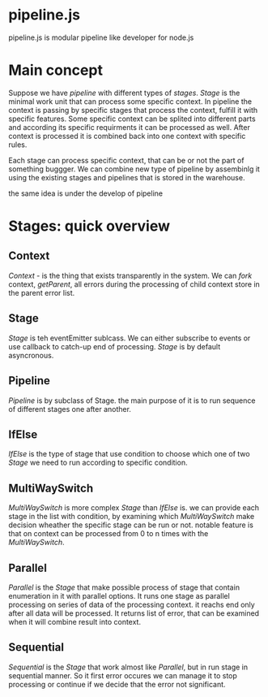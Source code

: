 # pipeline.js
pipeline.js is modular pipeline like developer for node.js

# Main concept

Suppose we have *pipeline* with different types of *stages*.
*Stage* is the minimal work unit that can process some specific context. In pipeline the context is passing by specific stages that process the context, fulfill it with specific features. Some specific context can be splited into different parts and according its specific requirments it can be processed as well. After context is processed it is combined back into one context with specific rules.

Each stage can process specific context, that can be or not the part of something buggger. We can combine new type of pipeline by assembinlg it using the existing stages and pipelines that is stored in the warehouse.

the same idea is under the develop of pipeline

# Stages: quick overview

## Context
*Context* - is the thing that exists transparently in the system.
We can *fork* context, *getParent*, all errors during the processing of child context store in the parent error list.

## Stage
*Stage* is teh eventEmitter sublcass. We can either subscribe to events or use callback to catch-up end of processing.
*Stage* is by default asyncronous.

## Pipeline
*Pipeline* is by subclass of Stage. the main purpose of it is to run sequence of different stages one after another.

## IfElse
*IfElse* is the type of stage that use condition to choose which one of two *Stage* we need to run according to specific condition.

## MultiWaySwitch
*MultiWaySwitch* is more complex *Stage* than *IfElse* is.
we can provide each stage in the list with condition, by examining which *MultiWaySwitch* make decision wheather the specific stage can be run or not.
notable feature is that on context can be processed from 0 to n times with the *MultiWaySwitch*.

## Parallel
*Parallel* is the *Stage* that make possible process of stage that contain enumeration in it with parallel options. It runs one stage as parallel processing on series of data of the processing context.
it reachs end only after all data will be processed. It returns list of error, that can be examined when it will combine result into context.

## Sequential
*Sequential* is the *Stage* that work almost like *Parallel*, but in run stage in sequential manner. So it first error occures we can manage it to stop processing or continue if we decide that the error not significant.

